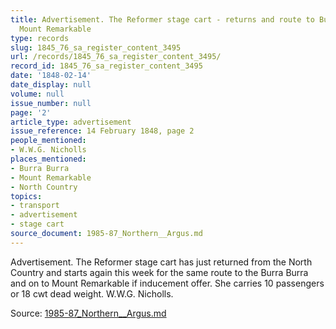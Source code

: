```yaml
---
title: Advertisement. The Reformer stage cart - returns and route to Burra Burra and
  Mount Remarkable
type: records
slug: 1845_76_sa_register_content_3495
url: /records/1845_76_sa_register_content_3495/
record_id: 1845_76_sa_register_content_3495
date: '1848-02-14'
date_display: null
volume: null
issue_number: null
page: '2'
article_type: advertisement
issue_reference: 14 February 1848, page 2
people_mentioned:
- W.W.G. Nicholls
places_mentioned:
- Burra Burra
- Mount Remarkable
- North Country
topics:
- transport
- advertisement
- stage cart
source_document: 1985-87_Northern__Argus.md
---
```


Advertisement.  The Reformer stage cart has just returned from the North Country and starts again this week for the same route to the Burra Burra and on to Mount Remarkable if inducement offer.  She carries 10 passengers or 18 cwt dead weight.  W.W.G. Nicholls.

Source: [1985-87_Northern__Argus.md](/downloads/markdown/1985-87_Northern__Argus.md)
